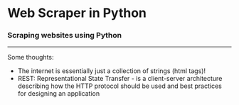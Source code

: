 # Web Scraper in Python
### Scraping websites using Python
---

Some thoughts:
- The internet is essentially just a collection of strings (html tags)!
- REST: Representational State Transfer - is a client-server architecture describing how the HTTP protocol should be used and best practices for designing an application

